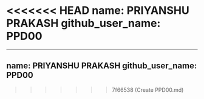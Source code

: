 <<<<<<< HEAD
name: PRIYANSHU PRAKASH
github_user_name: PPD00
=======
---
name: PRIYANSHU PRAKASH
github_user_name: PPD00
---
>>>>>>> 7f66538 (Create PPD00.md)
